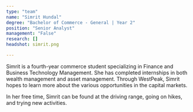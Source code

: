 ```yaml
---
type: "team"
name: "Simrit Hundal"
degree: "Bachelor of Commerce - General | Year 2"
position: "Senior Analyst"
management: "False"
research: []
headshot: simrit.png

---
```


Simrit is a fourth-year commerce student specializing in Finance and Business Technology Management. She has completed internships in both wealth management and asset management. Through WestPeak, Simrit hopes to learn more about the various opportunities in the capital markets.

In her free time, Simrit can be found at the driving range, going on hikes, and trying new activities.